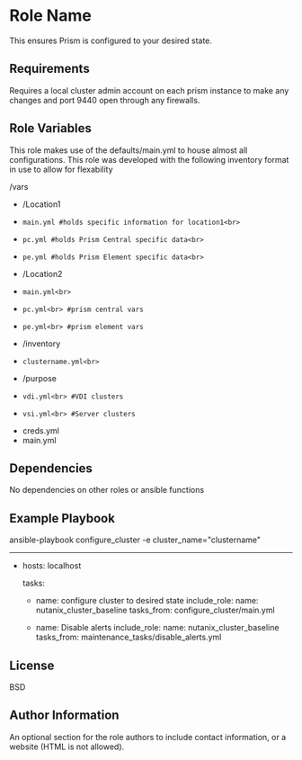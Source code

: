 Role Name
=========

This ensures Prism is configured to your desired state.

Requirements
------------

Requires a local cluster admin account on each prism instance to make any changes and port 9440 open through any firewalls.

Role Variables
--------------

This role makes use of the defaults/main.yml to house almost all configurations.  This role was developed with the following inventory format in use to allow for flexability 

/vars<br>
  * /Location1<br>
  * 	main.yml #holds specific information for location1<br>
  * 	pc.yml #holds Prism Central specific data<br>
  * 	pe.yml #holds Prism Element specific data<br>
  * /Location2<br>
  * 	main.yml<br>
  * 	pc.yml<br> #prism central vars
  * 	pe.yml<br> #prism element vars
  * /inventory<br>
  * 	clustername.yml<br>
  * /purpose<br>
  * 	vdi.yml<br> #VDI clusters
  * 	vsi.yml<br> #Server clusters
  * creds.yml<br>
  * main.yml<br>


Dependencies
------------

No dependencies on other roles or ansible functions

Example Playbook
----------------

ansible-playbook configure_cluster -e cluster_name="clustername"

---
- hosts: localhost

  tasks:
  
    - name: configure cluster to desired state
      include_role:
        name: nutanix_cluster_baseline
        tasks_from: configure_cluster/main.yml
        
    - name: Disable alerts
      include_role:
        name: nutanix_cluster_baseline
        tasks_from: maintenance_tasks/disable_alerts.yml

License
-------

BSD

Author Information
------------------

An optional section for the role authors to include contact information, or a website (HTML is not allowed).
